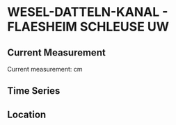 # WESEL-DATTELN-KANAL - FLAESHEIM SCHLEUSE UW

## Current Measurement

Current measurement: <Value topic="rivers/pegel-online/WDK/FLAESHEIM SCHLEUSE UW/measurementValue"/> cm

## Time Series

<TimeSeries topic="rivers/pegel-online/WDK/FLAESHEIM SCHLEUSE UW/measurementValue" period="week" />

## Location

<WorldMap>
  <Marker lat="51.72038176367795" lon="7.238068733431322" labelTopic="rivers/pegel-online/WDK/FLAESHEIM SCHLEUSE UW" />
</WorldMap>
